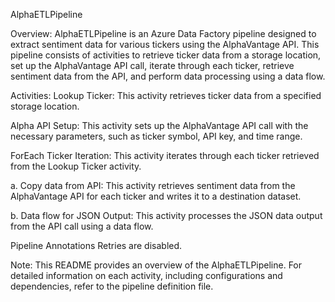 AlphaETLPipeline

Overview:
AlphaETLPipeline is an Azure Data Factory pipeline designed to extract sentiment data for various tickers using the AlphaVantage API. This pipeline consists of activities to retrieve ticker data from a storage location, set up the AlphaVantage API call, iterate through each ticker, retrieve sentiment data from the API, and perform data processing using a data flow.

Activities:
Lookup Ticker: This activity retrieves ticker data from a specified storage location.

Alpha API Setup: This activity sets up the AlphaVantage API call with the necessary parameters, such as ticker symbol, API key, and time range.

ForEach Ticker Iteration: This activity iterates through each ticker retrieved from the Lookup Ticker activity.

a. Copy data from API: This activity retrieves sentiment data from the AlphaVantage API for each ticker and writes it to a destination dataset.

b. Data flow for JSON Output: This activity processes the JSON data output from the API call using a data flow.

Pipeline Annotations
Retries are disabled.

Note: This README provides an overview of the AlphaETLPipeline. For detailed information on each activity, including configurations and dependencies, refer to the pipeline definition file.
